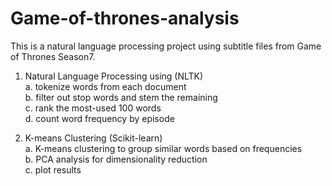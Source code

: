 # Game-of-thrones-analysis
This is a natural language processing project using subtitle files from Game of Thrones Season7.

1. Natural Language Processing using (NLTK)
<br />a. tokenize words from each document
<br />b. filter out stop words and stem the remaining
<br />c. rank the most-used 100 words
<br />d. count word frequency by episode

2. K-means Clustering (Scikit-learn)
<br />a. K-means clustering to group similar words based on frequencies
<br />b. PCA analysis for dimensionality reduction
<br />c. plot results
